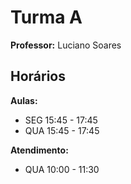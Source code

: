 # Turma A

**Professor:** Luciano Soares

## Horários

**Aulas:**

* SEG 15:45 - 17:45
* QUA 15:45 - 17:45

**Atendimento:**

* QUA 10:00 - 11:30
